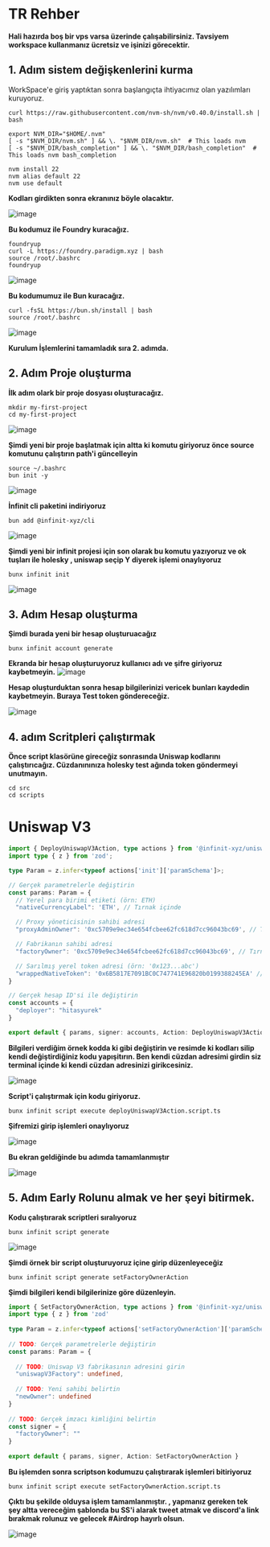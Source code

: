 
# TR Rehber

**Hali hazırda boş bir vps varsa üzerinde çalışabilirsiniz. Tavsiyem workspace kullanmanız ücretsiz ve işinizi görecektir.**


## 1. Adım sistem değişkenlerini kurma
WorkSpace'e giriş yaptıktan sonra başlangıçta ihtiyacımız olan yazılımları kuruyoruz.

```
curl https://raw.githubusercontent.com/nvm-sh/nvm/v0.40.0/install.sh | bash
 
export NVM_DIR="$HOME/.nvm"
[ -s "$NVM_DIR/nvm.sh" ] && \. "$NVM_DIR/nvm.sh"  # This loads nvm
[ -s "$NVM_DIR/bash_completion" ] && \. "$NVM_DIR/bash_completion"  # This loads nvm bash_completion
 
nvm install 22
nvm alias default 22
nvm use default
```

**Kodları girdikten sonra ekranınız böyle olacaktır.**

![image](https://github.com/user-attachments/assets/c40f97f7-5aa7-403d-9e9e-3728749e0a82)

**Bu kodumuz ile Foundry kuracağız.**

```
foundryup
curl -L https://foundry.paradigm.xyz | bash
source /root/.bashrc
foundryup
```
![image](https://github.com/user-attachments/assets/ede789f0-c1a6-4abc-afee-eecbdd8f79f2)

**Bu kodumumuz ile Bun kuracağız.**

```
curl -fsSL https://bun.sh/install | bash
source /root/.bashrc
```
![image](https://github.com/user-attachments/assets/368f80a9-578e-4e0a-a322-8520f284ded9)


**Kurulum İşlemlerini tamamladık sıra 2. adımda.**

## 2. Adım Proje oluşturma

**İlk adım olark bir proje dosyası oluşturacağız.**

```
mkdir my-first-project
cd my-first-project
```

![image](https://github.com/user-attachments/assets/b256281b-759a-4a3f-be77-198eea507540)

**Şimdi yeni bir proje başlatmak için altta ki komutu giriyoruz önce source komutunu çalıştırın path'i güncelleyin**

```
source ~/.bashrc
bun init -y
```
![image](https://github.com/user-attachments/assets/6979a82d-75d5-46b1-ab09-19e2af466120)

**İnfinit cli paketini indiriyoruz**
```
bun add @infinit-xyz/cli
```

![image](https://github.com/user-attachments/assets/56a03577-6267-44b8-89a8-40a481dad1f3)

**Şimdi yeni bir infinit projesi için son olarak bu komutu yazıyoruz ve ok tuşları ile holesky , uniswap seçip Y diyerek işlemi onaylıyoruz**
```
bunx infinit init
```

![image](https://github.com/user-attachments/assets/d1b66e46-9dc4-4e4e-9155-21e37ea68420)

## 3. Adım Hesap oluşturma

**Şimdi burada yeni bir hesap oluşturuacağız**

```
bunx infinit account generate
```
**Ekranda bir hesap oluşturuyoruz kullanıcı adı ve şifre giriyoruz kaybetmeyin.**
![image](https://github.com/user-attachments/assets/706d7639-9b3e-413b-9325-f25bc896b4b5)

**Hesap oluşturduktan sonra hesap bilgilerinizi vericek bunları kaydedin kaybetmeyin. Buraya Test token göndereceğiz.**

![image](https://github.com/user-attachments/assets/03ca534e-d2af-4ea3-91cf-0643cac42bdc)


## 4. adım Scritpleri çalıştırmak

**Önce script klasörüne gireceğiz sonrasında Uniswap kodlarını çalıştırıcağız. Cüzdanınınıza holesky test ağında token göndermeyi unutmayın.**

```
cd src
cd scripts
```

# Uniswap V3 

```typescript
import { DeployUniswapV3Action, type actions } from '@infinit-xyz/uniswap-v3/actions';
import type { z } from 'zod';

type Param = z.infer<typeof actions['init']['paramSchema']>;

// Gerçek parametrelerle değiştirin
const params: Param = {
  // Yerel para birimi etiketi (örn: ETH)
  "nativeCurrencyLabel": 'ETH', // Tırnak içinde

  // Proxy yöneticisinin sahibi adresi
  "proxyAdminOwner": '0xc5709e9ec34e654fcbee62fc618d7cc96043bc69', // Tırnak içinde

  // Fabrikanın sahibi adresi
  "factoryOwner": '0xc5709e9ec34e654fcbee62fc618d7cc96043bc69', // Tırnak içinde

  // Sarılmış yerel token adresi (örn: '0x123...abc')
  "wrappedNativeToken": '0x6B5817E7091BC0C747741E96820b0199388245EA' // Tırnak içinde
}

// Gerçek hesap ID'si ile değiştirin
const accounts = {
  "deployer": "hitasyurek"
}

export default { params, signer: accounts, Action: DeployUniswapV3Action };


```
**Bilgileri verdiğim örnek kodda ki gibi değiştirin ve resimde ki kodları silip kendi değiştirdiğiniz kodu yapışitırın. Ben kendi cüzdan adresimi girdin siz terminal içinde ki kendi cüzdan adresinizi girikcesiniz.**

![image](https://github.com/user-attachments/assets/513a0b65-874a-48e8-98e4-807786afd9fc)

**Script'i çalıştırmak için kodu giriyoruz.**
```
bunx infinit script execute deployUniswapV3Action.script.ts
```

**Şifremizi girip işlemleri onaylıyoruz** 

![image](https://github.com/user-attachments/assets/1b2f78e6-209d-4639-b30a-7ed8d9e2f57c)

**Bu ekran geldiğinde bu adımda tamamlanmıştır**

![image](https://github.com/user-attachments/assets/2664b50b-0a17-4705-b83c-15fe638d9130)

## 5. Adım Early Rolunu almak ve her şeyi bitirmek.

**Kodu çalıştırarak scriptleri sıralıyoruz**

```
bunx infinit script generate
```
![image](https://github.com/user-attachments/assets/08d0038a-2760-41fd-b1f7-8026a1ebce30)

**Şimdi örnek bir script oluşturuyoruz içine girip düzenleyeceğiz**
```
bunx infinit script generate setFactoryOwnerAction
```

**Şimdi bilgileri kendi bilgilerinize göre düzenleyin.**

```typescript
import { SetFactoryOwnerAction, type actions } from '@infinit-xyz/uniswap-v3/actions'
import type { z } from 'zod'
 
type Param = z.infer<typeof actions['setFactoryOwnerAction']['paramSchema']>
 
// TODO: Gerçek parametrelerle değiştirin
const params: Param = {
 
  // TODO: Uniswap V3 fabrikasının adresini girin
  "uniswapV3Factory": undefined,
 
  // TODO: Yeni sahibi belirtin
  "newOwner": undefined
}
 
// TODO: Gerçek imzacı kimliğini belirtin
const signer = {
  "factoryOwner": ""
}
 
export default { params, signer, Action: SetFactoryOwnerAction }
```

**Bu işlemden sonra scriptson kodumuzu çalıştırarak işlemleri bitiriyoruz**

```
bunx infinit script execute setFactoryOwnerAction.script.ts
```

**Çıktı bu şekilde olduysa işlem tamamlanmıştır. , yapmanız gereken tek şey altta vereceğim şablonda bu SS'i alarak tweet atmak ve discord'a link bırakmak rolunuz ve gelecek #Airdrop hayırlı olsun.**

![image](https://github.com/user-attachments/assets/367f9393-59d8-4a48-9c5f-87412a90d794)


